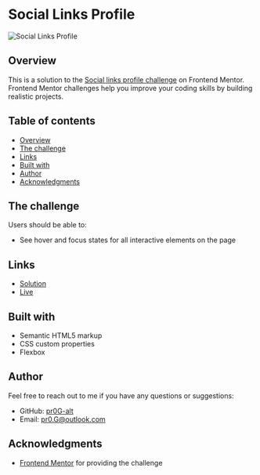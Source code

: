 # Social Links Profile

![Social Links Profile](https://res.cloudinary.com/dz209s6jk/image/upload/f_auto,q_auto,w_900/Screenshots/aoxnsmiw2uw9gb0bvp1c.jpg)

## Overview

This is a solution to the [Social links profile challenge](https://www.frontendmentor.io/challenges/social-links-profile-UG32l9m6dQ) on Frontend Mentor. Frontend Mentor challenges help you improve your coding skills by building realistic projects.

## Table of contents

- [Overview](#overview)
- [The challenge](#the-challenge)
- [Links](#links)
- [Built with](#built-with)
- [Author](#author)
- [Acknowledgments](#acknowledgments)

## The challenge

Users should be able to:

- See hover and focus states for all interactive elements on the page

## Links

- [Solution](https://www.frontendmentor.io/solutions/responsive-social-links-profile-using-css-flexbox-y292qYCzYY)
- [Live](https://pr0g-alt.github.io/Social-Links-Profile)

## Built with

- Semantic HTML5 markup
- CSS custom properties
- Flexbox

## Author

Feel free to reach out to me if you have any questions or suggestions:

- GitHub: [pr0G-alt](https://github.com/pr0G-alt)
- Email: pr0.G@outlook.com

## Acknowledgments

- [Frontend Mentor](https://www.frontendmentor.io) for providing the challenge
